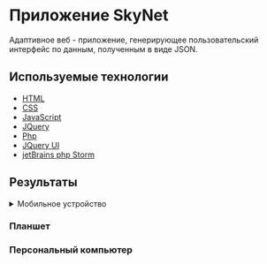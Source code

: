 # Приложение SkyNet

Адаптивное веб - приложение, генерирующее пользовательский интерфейс по данным, полученным в виде JSON.

## Используемые технологии

* [HTML](#) 
* [CSS](#)
* [JavaScript](#)
* [JQuery](#)
* [Php](#)
* [JQuery UI](#)
* [jetBrains php Storm](#)

## Результаты

<details>
    <summary>Мобильное устройство</summary>
    <br><img src="https://github.com/Kostya-HellCat/Skynet/blob/master/example/sm1.png" alt="small-screen" width="200">
    <br><img src="https://github.com/Kostya-HellCat/Skynet/blob/master/example/sm2.png" alt="small-screen" width="200">
    <br><img src="https://github.com/Kostya-HellCat/Skynet/blob/master/example/sm3.png" alt="small-screen" width="200">
</details>

### Планшет

### Персональный компьютер
